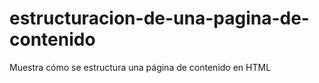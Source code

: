 # estructuracion-de-una-pagina-de-contenido
Muestra cómo se estructura una página de contenido en HTML

